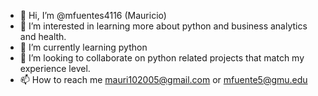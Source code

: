 - 👋 Hi, I’m @mfuentes4116 (Mauricio)
- 👀 I’m interested in learning more about python and business analytics and health. 
- 🌱 I’m currently learning python
- 💞️ I’m looking to collaborate on python related projects that match my experience level.
- 📫 How to reach me mauri102005@gmail.com or mfuente5@gmu.edu

<!---
mfuentes4116/mfuentes4116 is a ✨ special ✨ repository because its `README.md` (this file) appears on your GitHub profile.
You can click the Preview link to take a look at your changes.
--->
